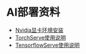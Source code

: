 # AI部署资料

* [Nvidia显卡环境安装](./nvidia.md)
* [TorchServe使用说明](./torchserve.md)
* [TensorflowServe使用说明](./tfx.md)